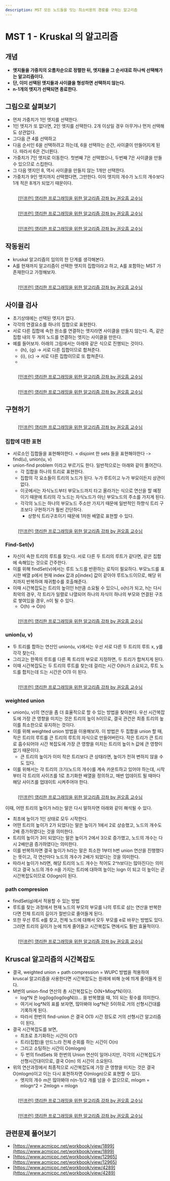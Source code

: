 ```yaml
---
description: MST 모든 노드들을 잇는 최소비용의 경로를 구하는 알고리즘
---
```


# MST 1 - Kruskal 의 알고리즘

## 개념

* **엣지들을 가중치의 오름차순으로 정렬한 뒤, 엣지들을 그 순서대로 하나씩 선택해가는 알고리즘이다.**&#x20;
* **단, 이미 선택된 엣지들과 사이클을 형성하면 선택하지 않는다.**&#x20;
* **n-1개의 엣지가 선택되면 종료한다.**&#x20;



## 그림으로 살펴보기

* 먼저 가중치가 1인 엣지를 선택한다.&#x20;
* 1인 엣지가 또 없다면, 2인 엣지를 선택한다. 2개 이상일 경우 아무거나 먼저 선택해도 상관없다.&#x20;
* 그다음 큰 4를 선택하고&#x20;
* 다음 순서인 6을 선택하려고 하는데, 6을 선택하는 순간, 사이클이 만들어지게 된다. 따라서 6은 건너뛴다.&#x20;
* 가중치가 7인 엣지로 이동한다. 첫번째 7은 선택했으나, 두번째 7은 사이클을 만들 수 있으므로 스킵한다.&#x20;
* 그 다음 엣지인 8, 역시 사이클을 만들지 않는 1개만 선택한다.&#x20;
* 가중치가 9인 엣지까지 선택했다면, 그만한다. 이미 엣지의 개수가 노드의 개수보다 1개 적은 8개가 되었기 때문이다.&#x20;

<figure><img src="../../../.gitbook/assets/image (10) (1) (2) (1).png" alt=""><figcaption><p><a href="https://www.inflearn.com/course/%EC%95%8C%EA%B3%A0%EB%A6%AC%EC%A6%98-%EA%B0%95%EC%A2%8C">[인프런] 영리한 프로그래밍을 위한 알고리즘 강좌 by 권오흠 교수님</a></p></figcaption></figure>

<figure><img src="../../../.gitbook/assets/image (22) (1) (2) (1).png" alt=""><figcaption><p><a href="https://www.inflearn.com/course/%EC%95%8C%EA%B3%A0%EB%A6%AC%EC%A6%98-%EA%B0%95%EC%A2%8C">[인프런] 영리한 프로그래밍을 위한 알고리즘 강좌 by 권오흠 교수님</a></p></figcaption></figure>

<figure><img src="../../../.gitbook/assets/image (26) (1) (3).png" alt=""><figcaption><p><a href="https://www.inflearn.com/course/%EC%95%8C%EA%B3%A0%EB%A6%AC%EC%A6%98-%EA%B0%95%EC%A2%8C">[인프런] 영리한 프로그래밍을 위한 알고리즘 강좌 by 권오흠 교수님</a></p></figcaption></figure>



## 작동원리

* kruskal 알고리즘의 임의의 한 단계를 생각해본다.&#x20;
* A를 현재까지 알고리즘이 선택한 엣지의 집합이라고 하고, A를 포함하는 MST 가 존재한다고 가정해보자.&#x20;

<figure><img src="../../../.gitbook/assets/image (9) (1) (2).png" alt=""><figcaption><p><a href="https://www.inflearn.com/course/%EC%95%8C%EA%B3%A0%EB%A6%AC%EC%A6%98-%EA%B0%95%EC%A2%8C">[인프런] 영리한 프로그래밍을 위한 알고리즘 강좌 by 권오흠 교수님</a></p></figcaption></figure>



## 사이클 검사&#x20;

* 초기상태에는 선택된 엣지가 없다.&#x20;
* 각각의 연결요소를 하나의 집합으로 표현한다.&#x20;
* 서로 다른 집합에 속한 원소를 연결하는 엣지라면 사이클을 만들지 않는다. 즉, 같은 집합 내의 두 개의 노드를 연결하는 엣지는 사이클을 만든다.&#x20;
* 예를 들어보자. 아래의 그림에서는 아래와 같은 식으로 진행되는 것이다.&#x20;
  * {h}, {g} -> 서로 다른 집합이므로 합쳐준다.&#x20;
  * {i}, {c} -> 서로 다른 집합이므로 또 합쳐준다.&#x20;
  *

<figure><img src="../../../.gitbook/assets/image (54) (1) (1).png" alt=""><figcaption><p><a href="https://www.inflearn.com/course/%EC%95%8C%EA%B3%A0%EB%A6%AC%EC%A6%98-%EA%B0%95%EC%A2%8C">[인프런] 영리한 프로그래밍을 위한 알고리즘 강좌 by 권오흠 교수님</a></p></figcaption></figure>

<figure><img src="../../../.gitbook/assets/image (2) (1) (3).png" alt=""><figcaption><p><a href="https://www.inflearn.com/course/%EC%95%8C%EA%B3%A0%EB%A6%AC%EC%A6%98-%EA%B0%95%EC%A2%8C">[인프런] 영리한 프로그래밍을 위한 알고리즘 강좌 by 권오흠 교수님</a></p></figcaption></figure>



## 구현하기&#x20;

<figure><img src="../../../.gitbook/assets/image (4) (1) (5) (1).png" alt=""><figcaption><p><a href="https://www.inflearn.com/course/%EC%95%8C%EA%B3%A0%EB%A6%AC%EC%A6%98-%EA%B0%95%EC%A2%8C">[인프런] 영리한 프로그래밍을 위한 알고리즘 강좌 by 권오흠 교수님</a></p></figcaption></figure>

### 집합에 대한 표현

* 서로소인 집합들을 표현해야한다. = disjoint 한 sets 들을 표현해야한다 -> find(u), union(u, v)&#x20;
* union-find problem 이라고 부르기도 한다. 일반적으로는 아래와 같이 풀어간다.&#x20;
  * 각 집합을 하나의 트리로 표현한다.&#x20;
  * 집합의 각 요소들이 트리의 노드가 된다. 누가 루트이고 누가 부모이든지 상관이 없다.&#x20;
  * 이곳에서는 자식노드부터 부모노드까지 타고 올라가는 식으로 연산을 할 예정이기 때문에 트리의 각 노드는 자식노드가 아닌 부모노드의 주소를 가지게 된다.&#x20;
  * 각각의 노드는 하나의 부모노드 주소만 가지기 때문에 일반적인 하향식 트리 구조보다 구현하기가 훨씬 간단하다.&#x20;
    * 상향식 트리구조이기 때문에 1차원 배열로 표현할 수 있다.&#x20;

<figure><img src="../../../.gitbook/assets/image (60) (1) (1).png" alt=""><figcaption><p><a href="https://www.inflearn.com/course/%EC%95%8C%EA%B3%A0%EB%A6%AC%EC%A6%98-%EA%B0%95%EC%A2%8C">[인프런] 영리한 프로그래밍을 위한 알고리즘 강좌 by 권오흠 교수님</a></p></figcaption></figure>

### Find-Set(v)

* 자신이 속한 트리의 루트를 찾는다. 서로 다른 두 트리의 루트가 같다면, 같은 집합에 속해있는 것으로 간주한다.&#x20;
* 이를 위해 findSet(v)에서는 루트 노드를 반환하는 로직이 필요하다. 부모노드를 표시한 배열 p에서 현재 index 값과 p\[index] 값이 같아야 루트노드이므로, 해당 위치까지 반복하여 재귀함수를 호출해준다.&#x20;
* 이때 시간복잡도는 트리의 높이인 h만큼 소요될 수 있으니, o(h)가 되고, h는 다시 최악의 경우, 각 트리가 일렬로 나열되어 하나의 자식이 하나의 부모와 연결된 구조로 쌓여있을 경우, n이 될 수 있다.&#x20;
  * O(h) -> O(n)

<figure><img src="../../../.gitbook/assets/image (55) (1) (1).png" alt=""><figcaption><p><a href="https://www.inflearn.com/course/%EC%95%8C%EA%B3%A0%EB%A6%AC%EC%A6%98-%EA%B0%95%EC%A2%8C">[인프런] 영리한 프로그래밍을 위한 알고리즘 강좌 by 권오흠 교수님</a></p></figcaption></figure>

### union(u, v)

* 두 트리를 합하는 연산인 union(u, v)에서는 우선 서로 다른 두 트리의 루트 x, y를 각각 찾는다.&#x20;
* 그리고는 한쪽의 루트를 다른 쪽 트리의 부모로 지정하면, 두 트리가 합쳐지게 된다.&#x20;
* 이때 시간복잡도는 두 트리의 루트를 찾는데 걸리는 시간 O(h)가 소요되고, 루트 노드를 합치는데 드는 시간은 O(1) 이 된다.&#x20;

<figure><img src="../../../.gitbook/assets/image (25) (2) (2).png" alt=""><figcaption><p><a href="https://www.inflearn.com/course/%EC%95%8C%EA%B3%A0%EB%A6%AC%EC%A6%98-%EA%B0%95%EC%A2%8C">[인프런] 영리한 프로그래밍을 위한 알고리즘 강좌 by 권오흠 교수님</a></p></figcaption></figure>



### weighted union

* union(u, v)의 연산을 좀 더 효율적으로 할 수 있는 방법을 찾아본다. 우선 시간복잡도에 가장 큰 영향을 미치는 것은 트리의 높이 h이므로, 결국 관건은 최종 트리의 높이를 최소한으로 유지하는 것이다.&#x20;
* 이를 위해 weighted union 방법을 이용해보자.  이 방법은 두 집합을 union 할 때, 작은 트리의 루트를 큰 트리의 루트의 자식으로 만들어버린다. 작은 트리가 큰 트리로 흡수되어야 시간 복잡도에 가장 큰 영향을 미치는 트리의 높이 h 값에 큰 영향이 없기 때문이다.&#x20;
  * 큰 트리의 높이가 이미 작은 트리보다 큰 상태라면, 높이가 전혀 변하지 않을 수도 있다.&#x20;
* 이를 위해서는 각 트리의 크기(노드의 개수)를 계속 카운트하고 있어야 하는데, 시작부터 각 트리의 사이즈를 1로 초기화한 배열을 정의하고, 매번 업데이트 될 때마다 해당 사이즈를 업데이트 시켜주어야 한다.&#x20;

<figure><img src="../../../.gitbook/assets/image (7) (1) (3).png" alt=""><figcaption><p><a href="https://www.inflearn.com/course/%EC%95%8C%EA%B3%A0%EB%A6%AC%EC%A6%98-%EA%B0%95%EC%A2%8C">[인프런] 영리한 프로그래밍을 위한 알고리즘 강좌 by 권오흠 교수님</a></p></figcaption></figure>



이때, 어떤 트리의 높이가 h라는 말은 다시 말하자면 아래와 같이 해석될 수 있다.&#x20;

* 최초에 높이가 1인 상태로 모두 시작한다.&#x20;
* 어떤 트리의 높이가 2가 되었다는 말은 높이가 1에서 2로 상승했고,  노드의 개수도 2배 증가하였다는 것을 의미한다.&#x20;
* 트리의 높이가 3이 되었다는 말은 높이가 2에서 3으로 증가했고, 노드의 개수는 다시 2배만큼 증가하였다는 의미한다.&#x20;
* 이를 반복하자면 결국 높이가 h라는 말은 최소한 1부터 h번 union 연산을 진행했다는 뜻이고, 각  연산마다 노드의 개수가 2배가 되었다는 것을 의미한다.&#x20;
* 따라서 높이가 h라면, 해당 트리의 노드 개수는 적어도 2^h보다는 많아진다는 의미이고 결국 노드의 개수 n을 가지는 트리에 대하여 높이는 logn 이 되고 이 높이는 곧 시간복잡도이므로 O(logn)이 된다.&#x20;



### path compresion&#x20;

* findSet(g)에서 적용할 수 있는 방법&#x20;
* 루트를 찾는 과정에서 현재 노드의 부모의 부모를 나의 루트로 삼는 연산을 반복한다면 전체 트리의 길이가 절반으로 줄어들게 된다.&#x20;
* 또한 우선 루트 e를 찾고, 전체 노드에 대해서 모두 부모를 e로 바꾸는 방법도 있다. 그러면 트리의 길이가 눈에 띄게 줄어들고 시간복잡도 면에서도 훨씬 효율적이다.&#x20;

<figure><img src="../../../.gitbook/assets/image (1) (1) (9).png" alt=""><figcaption><p><a href="https://www.inflearn.com/course/%EC%95%8C%EA%B3%A0%EB%A6%AC%EC%A6%98-%EA%B0%95%EC%A2%8C">[인프런] 영리한 프로그래밍을 위한 알고리즘 강좌 by 권오흠 교수님</a></p></figcaption></figure>



## Kruscal 알고리즘의 시간복잡도

* 결국, weighted union + path compression = WUPC 방법을 적용하여 kruscal 알고리즘을 사용한다면 시간복잡도는 원래에 비해 눈에 띄게 줄어들게 된다.&#x20;
* M번의 union-find 연산의 총 시간복잡도는 O(N+Mlog\*N)이다.&#x20;
  * log\*N 은 log(log(log(logN)))... 을 반복했을 때, 1이 되는 횟수를 의미한다.&#x20;
  * 여기서 log\*N의 표를 보자면, 많아봐야 log\*N은 5이하로 거의 선형시간대를 기록하게 된다.&#x20;
  * 따라서 한번의 find-union 은 결국 O(1) 시간 정도로 거의 선형시간 알고리즘이 된다.&#x20;
* 결국 시간복잡도를 보면,&#x20;
  * 최초로 초기화하는 시간이 O(1)&#x20;
  * 트리(집합)을 만드느라 전체 순회를 하는 시간이 O(n)&#x20;
  * 그리고 소팅하는 시간이 O(mlogm)&#x20;
  * 두 번의 findSets 와 한번의 Union 연산이 일어나지만, 각각의 시간복잡도가 선형시간대이므로, 결국 O(m) 의 시간이 소요된다.&#x20;
* 위의 연산과정에서 최종적으로 시간복잡도에 가장 큰 영향을 미치는 것은 결국 O(mlogm)이고 이는 다시 표현하자면 O(mlogn)으로 표현할 수 있다.&#x20;
  * 엣지의 개수 m은 많아봐야 n(n-1)/2 개를 넘을 수 없으므로, mlogm = mlogn^2 = 2mlogn = mlogn &#x20;

<figure><img src="../../../.gitbook/assets/image (53) (1) (1).png" alt=""><figcaption><p><a href="https://www.inflearn.com/course/%EC%95%8C%EA%B3%A0%EB%A6%AC%EC%A6%98-%EA%B0%95%EC%A2%8C">[인프런] 영리한 프로그래밍을 위한 알고리즘 강좌 by 권오흠 교수님</a></p></figcaption></figure>

<figure><img src="../../../.gitbook/assets/image (36) (3).png" alt=""><figcaption><p><a href="https://www.inflearn.com/course/%EC%95%8C%EA%B3%A0%EB%A6%AC%EC%A6%98-%EA%B0%95%EC%A2%8C">[인프런] 영리한 프로그래밍을 위한 알고리즘 강좌 by 권오흠 교수님</a></p></figcaption></figure>



## 관련문제 풀어보기

* [https://www.acmicpc.net/workbook/view/1899](https://www.acmicpc.net/workbook/view/1899)
* [https://www.acmicpc.net/workbook/view/12965](https://www.acmicpc.net/workbook/view/12965)
* [https://www.acmicpc.net/workbook/view/4289](https://www.acmicpc.net/workbook/view/4289)


